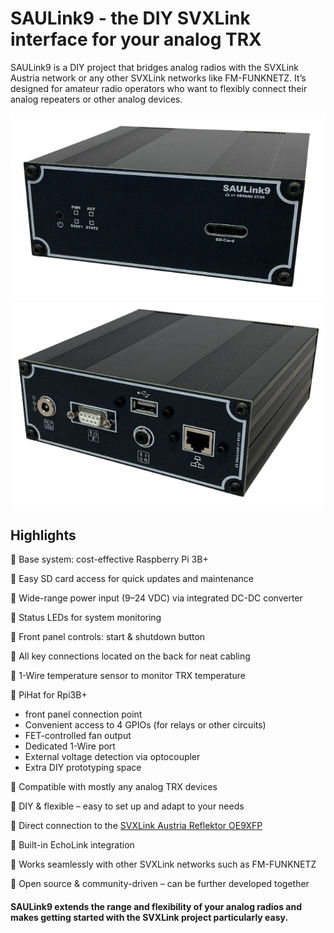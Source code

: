 # SAULink9 - the DIY SVXLink interface for your analog TRX

SAULink9 is a DIY project that bridges analog radios with the SVXLink Austria network or any other SVXLink networks like FM-FUNKNETZ.
It’s designed for amateur radio operators who want to flexibly connect their analog repeaters or other analog devices.

![Caseoverfront](/Node_Case/SAULink9_over_front.png)
![Caseoverback](/Node_Case/SAULink9_over_back.png)

## Highlights

🔹 Base system: cost-effective Raspberry Pi 3B+

🔹 Easy SD card access for quick updates and maintenance

🔹 Wide-range power input (9–24 VDC) via integrated DC-DC converter

🔹 Status LEDs for system monitoring

🔹 Front panel controls: start & shutdown button

🔹 All key connections located on the back for neat cabling

🔹 1-Wire temperature sensor to monitor TRX temperature

🔹 PiHat for Rpi3B+
  * front panel connection point
  * Convenient access to 4 GPIOs (for relays or other circuits)
  * FET-controlled fan output
  * Dedicated 1-Wire port
  * External voltage detection via optocoupler
  * Extra DIY prototyping space
    
🔹 Compatible with mostly any analog TRX devices

🔹 DIY & flexible – easy to set up and adapt to your needs

🔹 Direct connection to the [SVXLink Austria Reflektor OE9XFP](http://oe9xvi.dyndns.org:46197)

🔹 Built-in EchoLink integration

🔹 Works seamlessly with other SVXLink networks such as FM-FUNKNETZ

🔹 Open source & community-driven – can be further developed together

#### SAULink9 extends the range and flexibility of your analog radios and makes getting started with the SVXLink project particularly easy.




